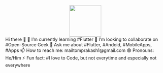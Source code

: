 <div id="header" align="center">
  <img src="https://media.giphy.com/media/M9gbBd9nbDrOTu1Mqx/giphy.gif" width="100"/>
</div>
Hi there 👋
🌱 I’m currently learning #Flutter
👯 I’m looking to collaborate on #Open-Source Geek
💬 Ask me about #Flutter, #Andoid, #MobileApps, #Apps
📫 How to reach me: mailtomprakash1@gmail.com
😄 Pronouns: He/Him
⚡ Fun fact: #I love to Code, but not everytime and especially not everywhere
